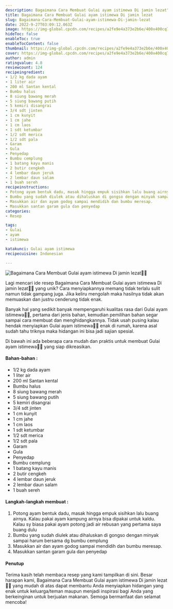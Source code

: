 ```yaml
---
description: Bagaimana Cara Membuat Gulai ayam istimewa Di jamin lezat"
title: Bagaimana Cara Membuat Gulai ayam istimewa Di jamin lezat
slug: Bagaimana-Cara-Membuat-Gulai-ayam-istimewa-Di-jamin-lezat
date: 2022-9-27T03:09:12.063Z
image: https://img-global.cpcdn.com/recipes/a2fe9e4a373e2b6e/400x400cq70/photo.jpg
hideToc: false
enableToc: true
enableTocContent: false
thumbnail: https://img-global.cpcdn.com/recipes/a2fe9e4a373e2b6e/400x400cq70/photo.jpg
cover: https://img-global.cpcdn.com/recipes/a2fe9e4a373e2b6e/400x400cq70/photo.jpg
author: admin
ratingvalue: 4.8
reviewcount: 124
recipeingredient:
- 1/2 kg dada ayam
- 1 liter air
- 200 ml Santan kental
- Bumbu halus
- 8 siung bawang merah
- 5 siung bawang putih
- 5 kemiri disangrai
- 3/4 sdt jinten
- 1 cm kunyit
- 1 cm jahe
- 1 cm laos
- 1 sdt ketumbar
- 1/2 sdt merica
- 1/2 sdt pala
- Garam
- Gula
- Penyedap
- Bumbu cemplung
- 1 batang kayu manis
- 2 butir cengkeh
- 4 lembar daun jeruk
- 2 lembar daun salam
- 1 buah sereh
recipeinstructions:
- Potong ayam bentuk dadu, masak hingga empuk sisihkan lalu buang airnya. Kalau pakai ayam kampung airnya bisa dipakai untuk kaldu. Kalau sy biasa pakai ayam potong jadi air rebusan yang pertama saya buang dulu
- Bumbu yang sudah diulek atau dihaluskan di gongso dengan minyak sampai harum bersama dg bumbu cemplung
- Masukkan air dan ayam godog sampai mendidih dan bumbu meresap.
- Masukkan santan garam gula dan penyedap
categories:
- Resep

tags:
- Gulai
- ayam
- istimewa

katakunci: Gulai ayam istimewa
recipecuisine: Indonesian

---
```


![Bagaimana Cara Membuat Gulai ayam istimewa Di jamin lezat👩‍🍳](https://img-global.cpcdn.com/recipes/a2fe9e4a373e2b6e/400x400cq70/photo.jpg)

Lagi mencari ide resep Bagaimana Cara Membuat Gulai ayam istimewa Di jamin lezat👩‍🍳 yang unik? Cara menyiapkannya memang tidak terlalu sulit namun tidak gampang juga. Jika keliru mengolah maka hasilnya tidak akan memuaskan dan justru cenderung tidak enak.

Banyak hal yang sedikit banyak mempengaruhi kualitas rasa dari Gulai ayam istimewa👩‍🍳, pertama dari jenis bahan, kemudian pemilihan bahan segar sampai cara membuat dan menghidangkannya. Tidak usah pusing kalau hendak menyiapkan Gulai ayam istimewa👩‍🍳 enak di rumah, karena asal sudah tahu triknya maka hidangan ini bisa jadi sajian spesial.

Di bawah ini ada beberapa cara mudah dan praktis untuk membuat Gulai ayam istimewa👩‍🍳 yang siap dikreasikan.

<!--inarticleads1-->

#### Bahan-bahan :

- 1/2 kg dada ayam
- 1 liter air
- 200 ml Santan kental
- Bumbu halus
- 8 siung bawang merah
- 5 siung bawang putih
- 5 kemiri disangrai
- 3/4 sdt jinten
- 1 cm kunyit
- 1 cm jahe
- 1 cm laos
- 1 sdt ketumbar
- 1/2 sdt merica
- 1/2 sdt pala
- Garam
- Gula
- Penyedap
- Bumbu cemplung
- 1 batang kayu manis
- 2 butir cengkeh
- 4 lembar daun jeruk
- 2 lembar daun salam
- 1 buah sereh

<!--inarticleads2-->

#### Langkah-langkah membuat :

1. Potong ayam bentuk dadu, masak hingga empuk sisihkan lalu buang airnya. Kalau pakai ayam kampung airnya bisa dipakai untuk kaldu. Kalau sy biasa pakai ayam potong jadi air rebusan yang pertama saya buang dulu
1. Bumbu yang sudah diulek atau dihaluskan di gongso dengan minyak sampai harum bersama dg bumbu cemplung
1. Masukkan air dan ayam godog sampai mendidih dan bumbu meresap.
1. Masukkan santan garam gula dan penyedap

#### Penutup

Terima kasih telah membaca resep yang kami tampilkan di sini. Besar harapan kami, Bagaimana Cara Membuat Gulai ayam istimewa Di jamin lezat👩‍🍳 yang mudah di atas dapat membantu Anda menyiapkan hidangan yang enak untuk keluarga/teman maupun menjadi inspirasi bagi Anda yang berkeinginan untuk berjualan makanan. Semoga bermanfaat dan selamat mencoba!